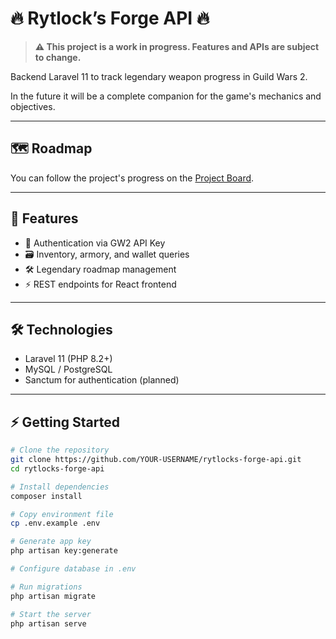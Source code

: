 # 🔥 Rytlock’s Forge API 🔥

> **⚠️ This project is a work in progress. Features and APIs are subject to change.**

Backend Laravel 11 to track legendary weapon progress in Guild Wars 2.

In the future it will be a complete companion for the game's mechanics and objectives.

---

## 🗺️ Roadmap

You can follow the project's progress on the [Project Board](https://github.com/users/WillianHoracio/projects/2).

---

## 🚀 Features

- 🔑 Authentication via GW2 API Key  
- 🗃 Inventory, armory, and wallet queries  
- 🛠 Legendary roadmap management  
- ⚡ REST endpoints for React frontend

---

## 🛠 Technologies

- Laravel 11 (PHP 8.2+)  
- MySQL / PostgreSQL  
- Sanctum for authentication (planned)  

---

## ⚡ Getting Started

```bash
# Clone the repository
git clone https://github.com/YOUR-USERNAME/rytlocks-forge-api.git
cd rytlocks-forge-api

# Install dependencies
composer install

# Copy environment file
cp .env.example .env

# Generate app key
php artisan key:generate

# Configure database in .env

# Run migrations
php artisan migrate

# Start the server
php artisan serve
